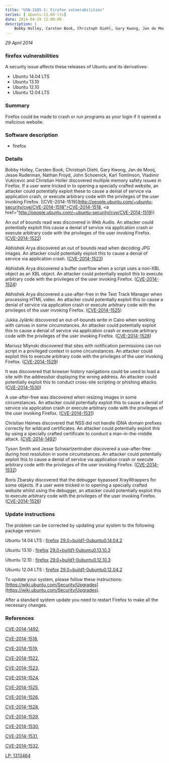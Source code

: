 ```yaml
---
title: "USN-2185-1: Firefox vulnerabilities"
series: [ ubuntu-12.04-lts]
date: 2014-04-29 12:00:00
description: |
    Bobby Holley, Carsten Book, Christoph Diehl, Gary Kwong, Jan de Mooij, Jesse Ruderman, Nathan Froyd, John Schoenick, Karl Tomlinson, Vladimir Vukicevic and Christian Holler discovered multiple memory safety issues in Firefox. If a user were tricked in to opening a specially crafted website, an attacker could potentially exploit these to cause a denial of service via application crash, or execute arbitrary code with the privileges of the user invoking Firefox. ([CVE-2014-1519](http://people.ubuntu.com/~ubuntu-security/cve/CVE-2014-1518">CVE-2014-1518</a>, <a href="http://people.ubuntu.com/~ubuntu-security/cve/CVE-2014-1519))
--- 
```

 
 

*29 April 2014*

### firefox vulnerabilities

A security issue affects these releases of Ubuntu and its derivatives:

* Ubuntu 14.04 LTS
* Ubuntu 13.10
* Ubuntu 12.10
* Ubuntu 12.04 LTS

### Summary

Firefox could be made to crash or run programs as your login if it opened a malicious website.

### Software description

* firefox 

### Details

Bobby Holley, Carsten Book, Christoph Diehl, Gary Kwong, Jan de Mooij, Jesse Ruderman, Nathan Froyd, John Schoenick, Karl Tomlinson, Vladimir Vukicevic and Christian Holler discovered multiple memory safety issues in Firefox. If a user were tricked in to opening a specially crafted website, an attacker could potentially exploit these to cause a denial of service via application crash, or execute arbitrary code with the privileges of the user invoking Firefox. ([CVE-2014-1519](http://people.ubuntu.com/~ubuntu-security/cve/CVE-2014-1518">CVE-2014-1518</a>, <a href="http://people.ubuntu.com/~ubuntu-security/cve/CVE-2014-1519))

An out of bounds read was discovered in Web Audio. An attacker could potentially exploit this cause a denial of service via application crash or execute arbitrary code with the privileges of the user invoking Firefox. ([CVE-2014-1522](http://people.ubuntu.com/~ubuntu-security/cve/CVE-2014-1522))

Abhishek Arya discovered an out of bounds read when decoding JPG images. An attacker could potentially exploit this to cause a denial of service via application crash. ([CVE-2014-1523](http://people.ubuntu.com/~ubuntu-security/cve/CVE-2014-1523))

Abhishek Arya discovered a buffer overflow when a script uses a non-XBL object as an XBL object. An attacker could potentially exploit this to execute arbitrary code with the privileges of the user invoking Firefox. ([CVE-2014-1524](http://people.ubuntu.com/~ubuntu-security/cve/CVE-2014-1524))

Abhishek Arya discovered a use-after-free in the Text Track Manager when processing HTML video. An attacker could potentially exploit this to cause a denial of service via application crash or execute arbitrary code with the privileges of the user invoking Firefox. ([CVE-2014-1525](http://people.ubuntu.com/~ubuntu-security/cve/CVE-2014-1525))

Jukka Jylänki discovered an out-of-bounds write in Cairo when working with canvas in some circumstances. An attacker could potentially exploit this to cause a denial of service via application crash or execute arbitrary code with the privileges of the user invoking Firefox. ([CVE-2014-1528](http://people.ubuntu.com/~ubuntu-security/cve/CVE-2014-1528))

Mariusz Mlynski discovered that sites with notification permissions can run script in a privileged context in some circumstances. An attacker could exploit this to execute arbitrary code with the privileges of the user invoking Firefox. ([CVE-2014-1529](http://people.ubuntu.com/~ubuntu-security/cve/CVE-2014-1529))

It was discovered that browser history navigations could be used to load a site with the addressbar displaying the wrong address. An attacker could potentially exploit this to conduct cross-site scripting or phishing attacks. ([CVE-2014-1530](http://people.ubuntu.com/~ubuntu-security/cve/CVE-2014-1530))

A use-after-free was discovered when resizing images in some circumstances. An attacker could potentially exploit this to cause a denial of service via application crash or execute arbitrary code with the privileges of the user invoking Firefox. ([CVE-2014-1531](http://people.ubuntu.com/~ubuntu-security/cve/CVE-2014-1531))

Christian Heimes discovered that NSS did not handle IDNA domain prefixes correctly for wildcard certificates. An attacker could potentially exploit this by using a specially crafted certificate to conduct a man-in-the-middle attack. ([CVE-2014-1492](http://people.ubuntu.com/~ubuntu-security/cve/CVE-2014-1492))

Tyson Smith and Jesse Schwartzentruber discovered a use-after-free during host resolution in some circumstances. An attacker could potentially exploit this to cause a denial of service via application crash or execute arbitrary code with the privileges of the user invoking Firefox. ([CVE-2014-1532](http://people.ubuntu.com/~ubuntu-security/cve/CVE-2014-1532))

Boris Zbarsky discovered that the debugger bypassed XrayWrappers for some objects. If a user were tricked in to opening a specially crafted website whilst using the debugger, an attacker could potentially exploit this to execute arbitrary code with the privileges of the user invoking Firefox. ([CVE-2014-1526](http://people.ubuntu.com/~ubuntu-security/cve/CVE-2014-1526)) 

### Update instructions

The problem can be corrected by updating your system to the following package version:

Ubuntu 14.04 LTS
 : [firefox](https://launchpad.net/ubuntu/+source/firefox) <span> [29.0+build1-0ubuntu0.14.04.2](https://launchpad.net/ubuntu/+source/firefox/29.0+build1-0ubuntu0.14.04.2) </span> 

Ubuntu 13.10
 : [firefox](https://launchpad.net/ubuntu/+source/firefox) <span> [29.0+build1-0ubuntu0.13.10.3](https://launchpad.net/ubuntu/+source/firefox/29.0+build1-0ubuntu0.13.10.3) </span> 

Ubuntu 12.10
 : [firefox](https://launchpad.net/ubuntu/+source/firefox) <span> [29.0+build1-0ubuntu0.12.10.3](https://launchpad.net/ubuntu/+source/firefox/29.0+build1-0ubuntu0.12.10.3) </span> 

Ubuntu 12.04 LTS
 : [firefox](https://launchpad.net/ubuntu/+source/firefox) <span> [29.0+build1-0ubuntu0.12.04.2](https://launchpad.net/ubuntu/+source/firefox/29.0+build1-0ubuntu0.12.04.2) </span> 

To update your system, please follow these instructions: [https://wiki.ubuntu.com/Security/Upgrades](https://wiki.ubuntu.com/Security/Upgrades).

After a standard system update you need to restart Firefox to make all the necessary changes. 

### References

 
 [CVE-2014-1492](http://people.ubuntu.com/~ubuntu-security/cve/CVE-2014-1492), 

 [CVE-2014-1518](http://people.ubuntu.com/~ubuntu-security/cve/CVE-2014-1518), 

 [CVE-2014-1519](http://people.ubuntu.com/~ubuntu-security/cve/CVE-2014-1519), 

 [CVE-2014-1522](http://people.ubuntu.com/~ubuntu-security/cve/CVE-2014-1522), 

 [CVE-2014-1523](http://people.ubuntu.com/~ubuntu-security/cve/CVE-2014-1523), 

 [CVE-2014-1524](http://people.ubuntu.com/~ubuntu-security/cve/CVE-2014-1524), 

 [CVE-2014-1525](http://people.ubuntu.com/~ubuntu-security/cve/CVE-2014-1525), 

 [CVE-2014-1526](http://people.ubuntu.com/~ubuntu-security/cve/CVE-2014-1526), 

 [CVE-2014-1528](http://people.ubuntu.com/~ubuntu-security/cve/CVE-2014-1528), 

 [CVE-2014-1529](http://people.ubuntu.com/~ubuntu-security/cve/CVE-2014-1529), 

 [CVE-2014-1530](http://people.ubuntu.com/~ubuntu-security/cve/CVE-2014-1530), 

 [CVE-2014-1531](http://people.ubuntu.com/~ubuntu-security/cve/CVE-2014-1531), 

 [CVE-2014-1532](http://people.ubuntu.com/~ubuntu-security/cve/CVE-2014-1532), 

 [LP: 1313464](https://launchpad.net/bugs/1313464)
 

